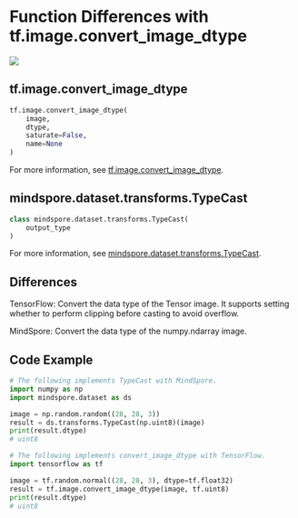 # Function Differences with tf.image.convert_image_dtype

<a href="https://gitee.com/mindspore/docs/blob/r1.8/docs/mindspore/source_en/note/api_mapping/tensorflow_diff/convert_image_dtype.md" target="_blank"><img src="https://mindspore-website.obs.cn-north-4.myhuaweicloud.com/website-images/master/resource/_static/logo_source_en.png"></a>

## tf.image.convert_image_dtype

```python
tf.image.convert_image_dtype(
    image,
    dtype,
    saturate=False,
    name=None
)
```

For more information, see [tf.image.convert_image_dtype](https://www.tensorflow.org/versions/r1.15/api_docs/python/tf/image/convert_image_dtype).

## mindspore.dataset.transforms.TypeCast

```python
class mindspore.dataset.transforms.TypeCast(
    output_type
)
```

For more information, see [mindspore.dataset.transforms.TypeCast](https://mindspore.cn/docs/en/r1.8/api_python/dataset_transforms/mindspore.dataset.transforms.TypeCast.html#mindspore.dataset.transforms.TypeCast).

## Differences

TensorFlow: Convert the data type of the Tensor image. It supports setting whether to perform clipping before casting to avoid overflow.

MindSpore: Convert the data type of the numpy.ndarray image.

## Code Example

```python
# The following implements TypeCast with MindSpore.
import numpy as np
import mindspore.dataset as ds

image = np.random.random((28, 28, 3))
result = ds.transforms.TypeCast(np.uint8)(image)
print(result.dtype)
# uint8

# The following implements convert_image_dtype with TensorFlow.
import tensorflow as tf

image = tf.random.normal((28, 28, 3), dtype=tf.float32)
result = tf.image.convert_image_dtype(image, tf.uint8)
print(result.dtype)
# uint8
```
